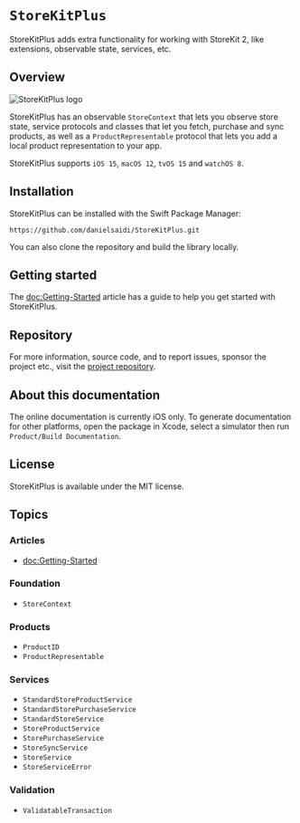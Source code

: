 # ``StoreKitPlus``

StoreKitPlus adds extra functionality for working with StoreKit 2, like extensions, observable state, services, etc.


## Overview

![StoreKitPlus logo](Logo.png)

StoreKitPlus has an observable ``StoreContext`` that lets you observe store state, service protocols and classes that let you fetch, purchase and sync products, as well as a ``ProductRepresentable`` protocol that lets you add a local product representation to your app.

StoreKitPlus supports `iOS 15`, `macOS 12`, `tvOS 15` and `watchOS 8`.



## Installation

StoreKitPlus can be installed with the Swift Package Manager:

```
https://github.com/danielsaidi/StoreKitPlus.git
```

You can also clone the repository and build the library locally.



## Getting started

The <doc:Getting-Started> article has a guide to help you get started with StoreKitPlus.



## Repository

For more information, source code, and to report issues, sponsor the project etc., visit the [project repository](https://github.com/danielsaidi/StoreKitPlus).



## About this documentation

The online documentation is currently iOS only. To generate documentation for other platforms, open the package in Xcode, select a simulator then run `Product/Build Documentation`.



## License

StoreKitPlus is available under the MIT license.



## Topics

### Articles

- <doc:Getting-Started>

### Foundation

- ``StoreContext``

### Products

- ``ProductID``
- ``ProductRepresentable``

### Services

- ``StandardStoreProductService``
- ``StandardStorePurchaseService``
- ``StandardStoreService``
- ``StoreProductService``
- ``StorePurchaseService``
- ``StoreSyncService``
- ``StoreService``
- ``StoreServiceError``

### Validation

- ``ValidatableTransaction``

